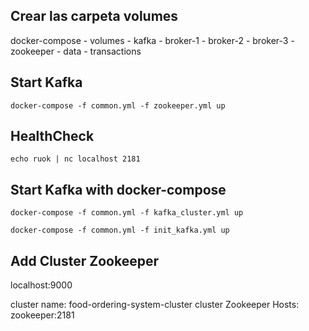 
## Crear las carpeta volumes
docker-compose
    - volumes
        - kafka
            - broker-1
            - broker-2
            - broker-3
        - zookeeper
            - data
            - transactions

## Start Kafka
```docker-compose -f common.yml -f zookeeper.yml up```

## HealthCheck
```echo ruok | nc localhost 2181```

## Start Kafka with docker-compose
```docker-compose -f common.yml -f kafka_cluster.yml up```

```docker-compose -f common.yml -f init_kafka.yml up```

## Add Cluster Zookeeper
localhost:9000

cluster name: food-ordering-system-cluster
cluster Zookeeper Hosts: zookeeper:2181